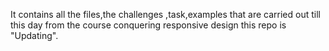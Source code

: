It contains all the files,the challenges ,task,examples that are carried out till this day from the course conquering responsive design this repo  is "Updating".
